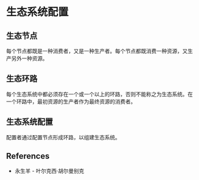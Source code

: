 # 生态系统配置

## 生态节点

每个节点都既是一种消费者，又是一种生产者。每个节点都既消费一种资源，又生产另外一种资源。

## 生态环路

每个生态系统中都必须存在一个或一个以上的环路，否则不能称之为生态系统。在一个环路中，最初资源的生产者作为最终资源的消费者。

## 生态系统配置

配置者通过配置节点形成环路，以组建生态系统。

## References

- 永生羊 - 叶尔克西·胡尔曼别克
